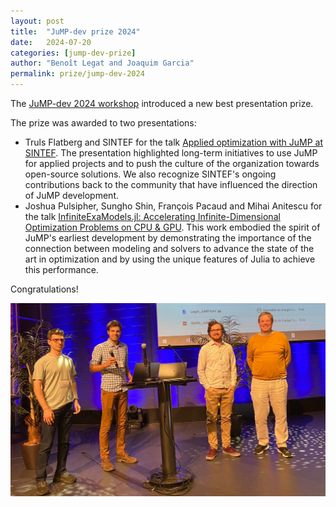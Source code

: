 ```yaml
---
layout: post
title:  "JuMP-dev prize 2024"
date:   2024-07-20
categories: [jump-dev-prize]
author: "Benoît Legat and Joaquim Garcia"
permalink: prize/jump-dev-2024
---
```


The [JuMP-dev 2024 workshop](/meetings/jumpdev2024) introduced a new best
presentation prize.

The prize was awarded to two presentations:

 * Truls Flatberg and SINTEF for the talk
   [Applied optimization with JuMP at SINTEF](https://youtu.be/-a9-ToFiT8E).
   The presentation highlighted long-term initiatives to use JuMP for applied
   projects and to push the culture of the organization towards open-source
   solutions. We also recognize SINTEF's ongoing contributions back to the
   community that have influenced the direction of JuMP development.
 * Joshua Pulsipher, Sungho Shin, François Pacaud and Mihai Anitescu for the talk
   [InfiniteExaModels.jl: Accelerating Infinite-Dimensional Optimization Problems on CPU & GPU](https://youtu.be/XBPTb_nbrUs).
   This work embodied the spirit of JuMP's earliest development by demonstrating
   the importance of the connection between modeling and solvers to advance the
   state of the art in optimization and by using the unique features of Julia to
   achieve this performance.

Congratulations!

<img src="/assets/jump-dev-workshops/2024/prize_2024.png" alt="Photo of winning presenters of JuMP-dev 2024">
